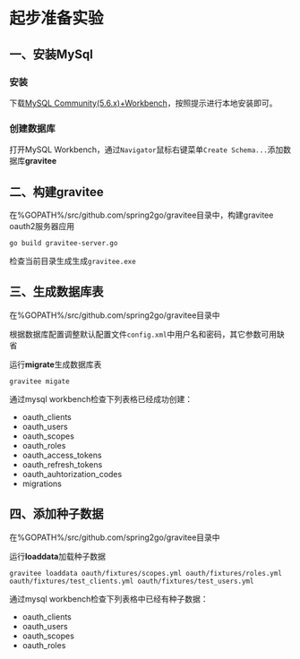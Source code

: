 # 起步准备实验

## 一、安装MySql

### 安装

下载[MySQL Community(5.6.x)+Workbench](https://dev.mysql.com/downloads/mysql/)，按照提示进行本地安装即可。

### 创建数据库

打开MySQL Workbench，通过`Navigator`鼠标右键菜单`Create Schema...`添加数据库**gravitee**

## 二、构建gravitee

在%GOPATH%/src/github.com/spring2go/gravitee目录中，构建gravitee oauth2服务器应用

```
go build gravitee-server.go
```

检查当前目录生成生成`gravitee.exe`

## 三、生成数据库表

在%GOPATH%/src/github.com/spring2go/gravitee目录中

根据数据库配置调整默认配置文件`config.xml`中用户名和密码，其它参数可用缺省

运行**migrate**生成数据库表

```
gravitee migate
```

通过mysql workbench检查下列表格已经成功创建：

* oauth_clients
* oauth_users
* oauth_scopes
* oauth_roles
* oauth_access_tokens
* oauth_refresh_tokens
* oauth_auhtorization_codes
* migrations

## 四、添加种子数据

在%GOPATH%/src/github.com/spring2go/gravitee目录中

运行**loaddata**加载种子数据

```
gravitee loaddata oauth/fixtures/scopes.yml oauth/fixtures/roles.yml oauth/fixtures/test_clients.yml oauth/fixtures/test_users.yml
```

通过mysql workbench检查下列表格中已经有种子数据：

* oauth_clients
* oauth_users
* oauth_scopes
* oauth_roles


















